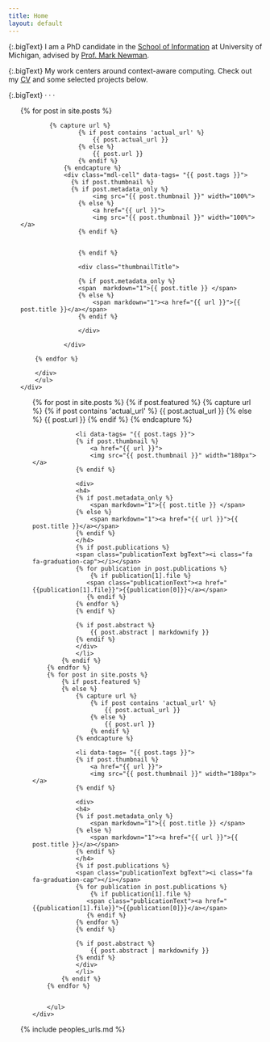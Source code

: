 ```yaml
---
title: Home
layout: default
---
```


{:.bigText} 
I am a PhD candidate in the [School of Information](http://si.umich.edu) at University of Michigan, advised by [Prof. Mark Newman](http://mwnewman.people.si.umich.edu/).

{:.bigText} 
My work centers around context-aware computing. Check out my [CV](https://rawgit.com/gparuthi/resume/master/gauravparuthi.pdf) and some selected projects below.

{:.bigText}
<a href="mailto:gparuthi@umich.edu"><i class="fa fa-send"></i></a> ·
                <a href="https://github.com/gparuthi/"><i class="fa fa-github"></i></a> ·
                <a href="http://www.linkedin.com/in/gparuthi"><i class="fa fa-linkedin"></i></a> ·
                <a href="http://scholar.google.com/citations?user=WsoaFHIAAAAJ&hl=en"><i class="fa fa-graduation-cap"></i></a> 


<projects></projects>

<div class="grid projectGrid">
    <div class="unit notes">
        <ul class="projects">
        <div class="mdl-grid">
        {% for post in site.posts %}

            {% capture url %}
                    {% if post contains 'actual_url' %}
                        {{ post.actual_url }}
                    {% else %}
                        {{ post.url }}
                    {% endif %}
                {% endcapture %}
                <div class="mdl-cell" data-tags= "{{ post.tags }}">
                  {% if post.thumbnail %}
                  {% if post.metadata_only %}
                        <img src="{{ post.thumbnail }}" width="100%">
                    {% else %}
                        <a href="{{ url }}">
                        <img src="{{ post.thumbnail }}" width="100%"></a>
                    {% endif %}

                        
                    {% endif %}
                    
                    <div class="thumbnailTitle">
                    
                    {% if post.metadata_only %}
                    <span  markdown="1">{{ post.title }} </span>
                    {% else %}
                        <span markdown="1"><a href="{{ url }}">{{ post.title }}</a></span>
                    {% endif %}

                    </div>
                    
                </div>

        {% endfor %}
          
        </div>
        </ul>
    </div>
</div>

<div class="grid projectDetails">
    <div class="unit notes">
        <ul class="projects">
        {% for post in site.posts %}
            {% if post.featured %}
                {% capture url %}
                    {% if post contains 'actual_url' %}
                        {{ post.actual_url }}
                    {% else %}
                        {{ post.url }}
                    {% endif %}
                {% endcapture %}

                <li data-tags= "{{ post.tags }}">
                {% if post.thumbnail %}
                    <a href="{{ url }}">
                    <img src="{{ post.thumbnail }}" width="180px"></a>
                {% endif %}

                <div>
                <h4>
                {% if post.metadata_only %}
                    <span markdown="1">{{ post.title }} </span>
                {% else %}
                    <span markdown="1"><a href="{{ url }}">{{ post.title }}</a></span>
                {% endif %}
                </h4>
                {% if post.publications %}
                <span class="publicationText bgText"><i class="fa fa-graduation-cap"></i></span>
                {% for publication in post.publications %}
                    {% if publication[1].file %}
                   <span class="publicationText"><a href="{{publication[1].file}}">{{publication[0]}}</a></span>
                   {% endif %}
                {% endfor %}
                {% endif %}

                {% if post.abstract %}
                    {{ post.abstract | markdownify }}
                {% endif %}
                </div>
                </li>
            {% endif %}
        {% endfor %}
        {% for post in site.posts %}
            {% if post.featured %}
            {% else %}
                {% capture url %}
                    {% if post contains 'actual_url' %}
                        {{ post.actual_url }}
                    {% else %}
                        {{ post.url }}
                    {% endif %}
                {% endcapture %}

                <li data-tags= "{{ post.tags }}">
                {% if post.thumbnail %}
                    <a href="{{ url }}">
                    <img src="{{ post.thumbnail }}" width="180px"></a>
                {% endif %}

                <div>
                <h4>
                {% if post.metadata_only %}
                    <span markdown="1">{{ post.title }} </span>
                {% else %}
                    <span markdown="1"><a href="{{ url }}">{{ post.title }}</a></span>
                {% endif %}
                </h4>
                {% if post.publications %}
                <span class="publicationText bgText"><i class="fa fa-graduation-cap"></i></span>
                {% for publication in post.publications %}
                    {% if publication[1].file %}
                   <span class="publicationText"><a href="{{publication[1].file}}">{{publication[0]}}</a></span>
                   {% endif %}
                {% endfor %}
                {% endif %}

                {% if post.abstract %}
                    {{ post.abstract | markdownify }}
                {% endif %}
                </div>
                </li>
            {% endif %}
        {% endfor %}
        
        
        </ul>
    </div>

</div>
<!-- <div style="text-align:right;" class='more'><a href="projects.html">More...</a></div> -->



{% include peoples_urls.md %}

